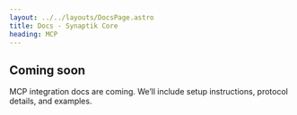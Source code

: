 ```yaml
---
layout: ../../layouts/DocsPage.astro
title: Docs - Synaptik Core
heading: MCP
---
```


## Coming soon

MCP integration docs are coming. We’ll include setup instructions, protocol details, and examples.
